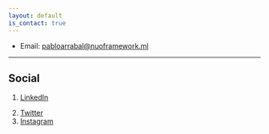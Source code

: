 ```yaml
---
layout: default
is_contact: true
---
```


* Email: [pabloarrabal@nuoframework.ml](mailto:pabloarrabal@nuoframework.ml)

---

## Social

1. [LinkedIn](#)

<script src="https://platform.linkedin.com/badges/js/profile.js" async defer type="text/javascript"></script>

2. [Twitter](https://twitter.com/nuoframework)
3. [Instagram](https://instagram.com/nuoframework)
